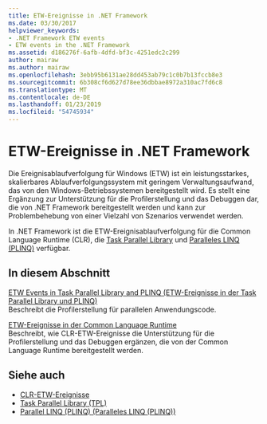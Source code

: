 ```yaml
---
title: ETW-Ereignisse in .NET Framework
ms.date: 03/30/2017
helpviewer_keywords:
- .NET Framework ETW events
- ETW events in the .NET Framework
ms.assetid: d186276f-6afb-4dfd-bf3c-4251edc2c299
author: mairaw
ms.author: mairaw
ms.openlocfilehash: 3ebb95b6131ae28dd453ab79c1c0b7b13fccb8e3
ms.sourcegitcommit: 6b308cf6d627d78ee36dbbae8972a310ac7fd6c8
ms.translationtype: MT
ms.contentlocale: de-DE
ms.lasthandoff: 01/23/2019
ms.locfileid: "54745934"
---
```

# <a name="etw-events-in-the-net-framework"></a>ETW-Ereignisse in .NET Framework
Die Ereignisablaufverfolgung für Windows (ETW) ist ein leistungsstarkes, skalierbares Ablaufverfolgungssystem mit geringem Verwaltungsaufwand, das von den Windows-Betriebssystemen bereitgestellt wird. Es stellt eine Ergänzung zur Unterstützung für die Profilerstellung und das Debuggen dar, die von .NET Framework bereitgestellt werden und kann zur Problembehebung von einer Vielzahl von Szenarios verwendet werden.  
  
 In .NET Framework ist die ETW-Ereignisablaufverfolgung für die Common Language Runtime (CLR), die [Task Parallel Library](../../../docs/standard/parallel-programming/task-parallel-library-tpl.md) und [Paralleles LINQ (PLINQ)](../../../docs/standard/parallel-programming/parallel-linq-plinq.md) verfügbar.  
  
## <a name="in-this-section"></a>In diesem Abschnitt  
 [ETW Events in Task Parallel Library and PLINQ (ETW-Ereignisse in der Task Parallel Library und PLINQ)](../../../docs/framework/performance/etw-events-in-task-parallel-library-and-plinq.md)  
 Beschreibt die Profilerstellung für parallelen Anwendungscode.  
  
 [ETW-Ereignisse in der Common Language Runtime](../../../docs/framework/performance/etw-events-in-the-common-language-runtime.md)  
 Beschreibt, wie CLR-ETW-Ereignisse die Unterstützung für die Profilerstellung und das Debuggen ergänzen, die von der Common Language Runtime bereitgestellt werden.  
  
## <a name="see-also"></a>Siehe auch
- [CLR-ETW-Ereignisse](../../../docs/framework/performance/clr-etw-events.md)
- [Task Parallel Library (TPL)](../../../docs/standard/parallel-programming/task-parallel-library-tpl.md)
- [Parallel LINQ (PLINQ) (Paralleles LINQ (PLINQ))](../../../docs/standard/parallel-programming/parallel-linq-plinq.md)
